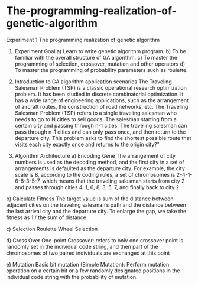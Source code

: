 # The-programming-realization-of-genetic-algorithm
Experiment 1 The programming realization of genetic algorithm
1.	Experiment Goal
a)	Learn to write genetic algorithm program.
b)	To be familiar with the overall structure of GA algorithm.
c)	To master the programming of selection, crossover, mutation and other operators
d)	To master the programming of probability parameters such as roulette.

2.	Introduction to GA algorithm application scenarios
The Traveling Salesman Problem (TSP) is a classic operational research optimization problem. It has been studied in discrete combinatorial optimization. It has a wide range of engineering applications, such as the arrangement of aircraft routes, the construction of road networks, etc.
The Traveling Salesman Problem (TSP) refers to a single traveling salesman who needs to go to N cities to sell goods. The salesman starting from a certain city and passing through n-1 cities. The traveling salesman can pass through n-1 cities and can only pass once, and then return to the departure city. This problem asks to find the shortest possible route that visits each city exactly once and returns to the origin city?"

3.	Algorithm Architecture
a)	Encoding Gene
The arrangement of city numbers is used as the decoding method, and the first city in a set of arrangements is defaulted as the departure city.  For example, the city scale is 8, according to the coding rules, a set of chromosomes is 2-4-1-6-8-3-5-7, which means that the traveling salesman starts from city 2 and passes through cities 4, 1, 6, 8, 3, 5, 7, and finally back to city 2.

b)	Calculate Fitness
The target value is sum of the distance between adjacent cities on the traveling salesman’s path and the distance between the last arrival city and the departure city. To enlarge the gap, we take the fitness as 1 / the sum of distance

c)	Selection
Roulette Wheel Selection

d)	Cross Over
One-point Crossover: refers to only one crossover point is randomly set in the individual code string, and then part of the chromosomes of two paired individuals are exchanged at this point

e)	Mutation
Basic bit mutation (Simple Mutation): Perform mutation operation on a certain bit or a few randomly designated positions in the individual code string with the probability of mutation.

